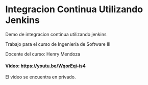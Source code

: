 # Integracion Continua Utilizando Jenkins
Demo de integracion continua utilizando jenkins

Trabajo para el curso de Ingeniería de Software III

Docente del curso: Henry Mendoza

#### Video: https://youtu.be/WqorEqi-is4
El video se encuentra en privado.
